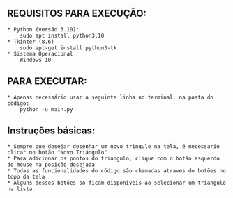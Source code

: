 ## REQUISITOS PARA EXECUÇÃO:
    * Python (versão 3.10):
        sudo apt install python3.10
    * Tkinter (8.6)
        sudo apt-get install python3-tk
    * Sistema Operacional
        Windows 10
        
## PARA EXECUTAR:
    * Apenas necessário usar a seguinte linha no terminal, na pasta do código:
        python -u main.py
    
## Instruções básicas:
    * Sempre que desejar desenhar um novo tringulo na tela, é necessario clicar no botão "Novo Triângulo"
    * Para adicionar os pontos do triangulo, clique com o botão esquerdo do mouse na posição desejada
    * Todas as funcionalidades do código são chamadas atraves do botões no topo da tela
    * Alguns desses botões so ficam disponiveis ao selecionar um triangulo na lista
